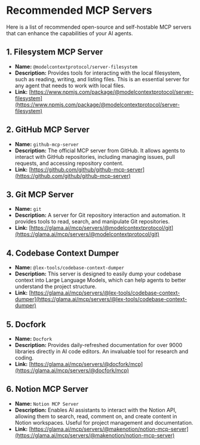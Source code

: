 # Recommended MCP Servers

Here is a list of recommended open-source and self-hostable MCP servers that can enhance the capabilities of your AI agents.

## 1. Filesystem MCP Server

- **Name:** `@modelcontextprotocol/server-filesystem`
- **Description:** Provides tools for interacting with the local filesystem, such as reading, writing, and listing files. This is an essential server for any agent that needs to work with local files.
- **Link:** [https://www.npmjs.com/package/@modelcontextprotocol/server-filesystem](https://www.npmjs.com/package/@modelcontextprotocol/server-filesystem)

## 2. GitHub MCP Server

- **Name:** `github-mcp-server`
- **Description:** The official MCP server from GitHub. It allows agents to interact with GitHub repositories, including managing issues, pull requests, and accessing repository content.
- **Link:** [https://github.com/github/github-mcp-server](https://github.com/github/github-mcp-server)

## 3. Git MCP Server

- **Name:** `git`
- **Description:** A server for Git repository interaction and automation. It provides tools to read, search, and manipulate Git repositories.
- **Link:** [https://glama.ai/mcp/servers/@modelcontextprotocol/git](https://glama.ai/mcp/servers/@modelcontextprotocol/git)

## 4. Codebase Context Dumper

- **Name:** `@lex-tools/codebase-context-dumper`
- **Description:** This server is designed to easily dump your codebase context into Large Language Models, which can help agents to better understand the project structure.
- **Link:** [https://glama.ai/mcp/servers/@lex-tools/codebase-context-dumper](https://glama.ai/mcp/servers/@lex-tools/codebase-context-dumper)

## 5. Docfork

- **Name:** `Docfork`
- **Description:** Provides daily-refreshed documentation for over 9000 libraries directly in AI code editors. An invaluable tool for research and coding.
- **Link:** [https://glama.ai/mcp/servers/@docfork/mcp](https://glama.ai/mcp/servers/@docfork/mcp)

## 6. Notion MCP Server

- **Name:** `Notion MCP Server`
- **Description:** Enables AI assistants to interact with the Notion API, allowing them to search, read, comment on, and create content in Notion workspaces. Useful for project management and documentation.
- **Link:** [https://glama.ai/mcp/servers/@makenotion/notion-mcp-server](https://glama.ai/mcp/servers/@makenotion/notion-mcp-server)
